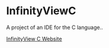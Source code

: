 # InfinityViewC

A project of an IDE for the C language..

[InfinityView C Website](https://infinity.heloir.at)
